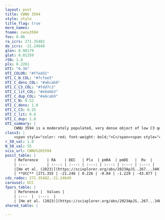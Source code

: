 ```yaml
---
layout: post
title: CWNU 3594
style: style
title_flag: true
more_names: 
fname: cwnu3594
fov: 0.06
ra_icrs: 271.35482
de_icrs: -21.24649
glon: 8.90179
glat: 0.01359
r50: 1.8
plx: 0.2261
UTI: "0.36"
UTI_COLOR: "#ffedd1"
UTI_C_N_COL: "#fcfee5"
UTI_C_dens_COL: "#a6cab9"
UTI_C_C3_COL: "#fdd7c3"
UTI_C_lit_COL: "#e0a6b3"
UTI_C_dup_COL: "#a6cab9"
UTI_C_N: 0.52
UTI_C_dens: 1.0
UTI_C_C3: 0.25
UTI_C_lit: 0.0
UTI_C_dup: 1.0
UTI_summary: |
    CWNU 3594 is a moderately populated, very dense object of low C3 quality. It was recently reported in the literature.
class3: |
    <span style="color: red; font-weight: bold;">C</span><span style="color: red; font-weight: bold;">C</span>
r_50_val: 1.8
N_50_val: 55
scix_url: CWNU%203594
posit_table: |
    | Reference    | RA    | DEC   | Plx  | pmRA  | pmDE   |  Rv  |
    | :---         | :---: | :---: | :---: | :---: | :---: | :---: |
    |[He et al. (2023)](https://scixplorer.org/abs/2023ApJS..267...34H) | 271.359 | -21.245 | 0.204 | -0.922 | -1.212 | 52.57 |
    | **UCC** |271.355 | -21.246 | 0.226 | -0.84 | -1.229 | -43.877 | 
cds_radec: 271.35482,-21.24649
carousel: UCC
fpars_table: |
    | Reference |  Values |
    | :---  |  :---:  |
    | [He et al. (2023)](https://scixplorer.org/abs/2023ApJS..267...34H) | `A0=6.65, m-M=13.5, logA=6.2` |
shared_table: |
    
---
```

